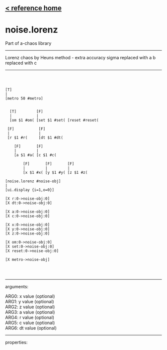 [< reference home](ceammc_lib.html)
---

# noise.lorenz


Part of a-chaos library

---

Lorenz chaos by Heuns method - extra accuracy
sigma replaced with a
b replaced with c
<br>


---


```



[T]
|
[metro 50 #metro]


  [T]         [F]
  |           |
  [om $1 #om( [set $1 #set( [reset #reset(

 [F]           [F]
 |             |
 [r $1 #r(     [dt $1 #dt(  

    [F]       [F]       
    |         |                  
    [a $1 #a( [c $1 #c(  

        [F]       [F]       [F]       
        |         |         |         
        [x $1 #x( [y $1 #y( [z $1 #z(   

[noise.lorenz #noise-obj]
|
[ui.display {i=1,o=0}]

[X r:0->noise-obj:0]  
[X dt:0->noise-obj:0] 

[X a:0->noise-obj:0]
[X c:0->noise-obj:0]

[X x:0->noise-obj:0] 
[X y:0->noise-obj:0] 
[X z:0->noise-obj:0] 

[X om:0->noise-obj:0]
[X set:0->noise-obj:0]
[X reset:0->noise-obj:0]

[X metro->noise-obj]


            
```

---
arguments:

ARG0: x value (optional)<br>
ARG1: y value (optional)<br>
ARG2: z value (optional)<br>
ARG3: a value (optional)<br>
ARG4: r value (optional)<br>
ARG5: c value (optional)<br>
ARG6: dt value (optional)<br>

---
properties:


